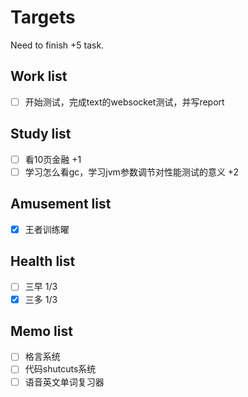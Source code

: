 # Targets

Need to finish +5 task.

## Work list

- [ ] 开始测试，完成text的websocket测试，并写report

## Study list

- [ ] 看10页金融 +1
- [ ] 学习怎么看gc，学习jvm参数调节对性能测试的意义 +2

## Amusement list

- [x] 王者训练曜

## Health list

- [ ] 三早 1/3
- [x] 三多 1/3

## Memo list

- [ ] 格言系统
- [ ] 代码shutcuts系统
- [ ] 语音英文单词复习器

